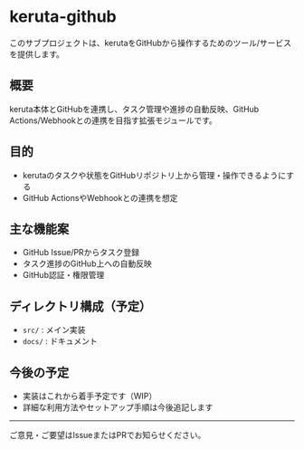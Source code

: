 # keruta-github

このサブプロジェクトは、kerutaをGitHubから操作するためのツール/サービスを提供します。

## 概要
keruta本体とGitHubを連携し、タスク管理や進捗の自動反映、GitHub Actions/Webhookとの連携を目指す拡張モジュールです。

## 目的
- kerutaのタスクや状態をGitHubリポジトリ上から管理・操作できるようにする
- GitHub ActionsやWebhookとの連携を想定

## 主な機能案
- GitHub Issue/PRからタスク登録
- タスク進捗のGitHub上への自動反映
- GitHub認証・権限管理

## ディレクトリ構成（予定）
- `src/` : メイン実装
- `docs/` : ドキュメント

## 今後の予定
- 実装はこれから着手予定です（WIP）
- 詳細な利用方法やセットアップ手順は今後追記します

---

ご意見・ご要望はIssueまたはPRでお知らせください。 